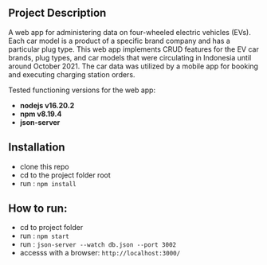 
## Project Description
A web app for administering data on four-wheeled electric vehicles (EVs). Each car model is a product of a specific brand company and has a particular plug type. This web app implements CRUD features for the EV car brands, plug types, and car models that were circulating in Indonesia until around October 2021. The car data was utilized by a mobile app for booking and executing charging station orders.

Tested functioning versions for the web app:
- **nodejs v16.20.2**
- **npm v8.19.4**
- **json-server**

##
## Installation
- clone this repo
- cd to the project folder root
- run : ```npm install```

##
## How to run:
- cd to project folder
- run : ```npm start```
- run : ```json-server --watch db.json --port 3002```
- accesss with a browser: ```http://localhost:3000/```
